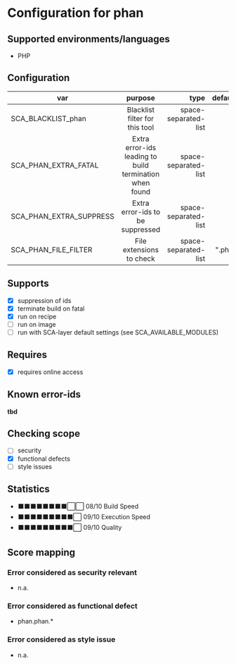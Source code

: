 # Configuration for phan

## Supported environments/languages

* PHP

## Configuration

| var | purpose | type | default |
| ------------- |:-------------:| -----:| -----:
| SCA_BLACKLIST_phan | Blacklist filter for this tool | space-separated-list | ""
| SCA_PHAN_EXTRA_FATAL | Extra error-ids leading to build termination when found | space-separated-list | "":
| SCA_PHAN_EXTRA_SUPPRESS | Extra error-ids to be suppressed | space-separated-list | ""
| SCA_PHAN_FILE_FILTER | File extensions to check | space-separated-list | ".php"

## Supports

- [x] suppression of ids
- [x] terminate build on fatal
- [x] run on recipe
- [ ] run on image
- [ ] run with SCA-layer default settings (see SCA_AVAILABLE_MODULES)

## Requires

- [x] requires online access

## Known error-ids

__tbd__

## Checking scope

- [ ] security
- [x] functional defects
- [ ] style issues

## Statistics

 - ⬛⬛⬛⬛⬛⬛⬛⬛⬜⬜ 08/10 Build Speed
 - ⬛⬛⬛⬛⬛⬛⬛⬛⬛⬜ 09/10 Execution Speed
 - ⬛⬛⬛⬛⬛⬛⬛⬛⬛⬜ 09/10 Quality

## Score mapping

### Error considered as security relevant

* n.a.

### Error considered as functional defect

* phan.phan.*

### Error considered as style issue

* n.a.
